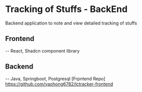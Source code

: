 # Tracking of Stuffs - BackEnd

Backend application to note and view detailed tracking of stuffs

## Frontend 
-- React, Shadcn component library 

## Backend
-- Java, Springboot, Postgresql 
[Frpntend Repo] https://github.com/yaohong6782/lctracker-frontend
